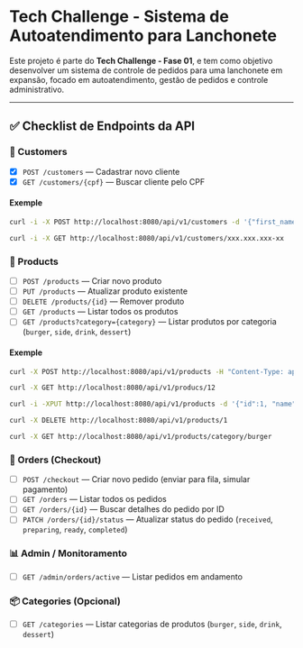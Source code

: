 # Tech Challenge - Sistema de Autoatendimento para Lanchonete

Este projeto é parte do **Tech Challenge - Fase 01**, e tem como objetivo desenvolver um sistema de controle de pedidos para uma lanchonete em expansão, focado em autoatendimento, gestão de pedidos e controle administrativo.

---

## ✅ Checklist de Endpoints da API

### 👤 Customers
- [x] `POST /customers` — Cadastrar novo cliente
- [x] `GET /customers/{cpf}` — Buscar cliente pelo CPF

#### Exemple
```bash
curl -i -X POST http://localhost:8080/api/v1/customers -d '{"first_name":"Test1","last_name":"Test2","email":"test@test.com","cpf":"xxx.xxx.xxx"}'

curl -i -X GET http://localhost:8080/api/v1/customers/xxx.xxx.xxx-xx
```

### 🍔 Products
- [ ] `POST /products` — Criar novo produto
- [ ] `PUT /products`  — Atualizar produto existente
- [ ] `DELETE /products/{id}` — Remover produto
- [ ] `GET /products` — Listar todos os produtos
- [ ] `GET /products?category={category}` — Listar produtos por categoria (`burger`, `side`, `drink`, `dessert`)

#### Exemple
```bash
curl -X POST http://localhost:8080/api/v1/products -H "Content-Type: application/json" -d '{"name":"Pizza","description":"queijo","price":"40","category":"burger"}'

curl -X GET http://localhost:8080/api/v1/producs/12

curl -i -XPUT http://localhost:8080/api/v1/products -d '{"id":1, "name":"Pizza-u","description":"queijo","price":"40","category":"burger"}'

curl -X DELETE http://localhost:8080/api/v1/products/1

curl -X GET http://localhost:8080/api/v1/products/category/burger
```

### 🧾 Orders (Checkout)
- [ ] `POST /checkout` — Criar novo pedido (enviar para fila, simular pagamento)
- [ ] `GET /orders` — Listar todos os pedidos
- [ ] `GET /orders/{id}` — Buscar detalhes do pedido por ID
- [ ] `PATCH /orders/{id}/status` — Atualizar status do pedido (`received`, `preparing`, `ready`, `completed`)

### 📊 Admin / Monitoramento
- [ ] `GET /admin/orders/active` — Listar pedidos em andamento

### 📦 Categories (Opcional)
- [ ] `GET /categories` — Listar categorias de produtos (`burger`, `side`, `drink`, `dessert`)
